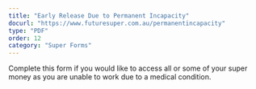 ```yaml
---
title: "Early Release Due to Permanent Incapacity"
docurl: "https://www.futuresuper.com.au/permanentincapacity"
type: "PDF"
order: 12
category: "Super Forms"
---
```


Complete this form if you would like to access all or some of your super money as you are unable to work due to a medical condition.

